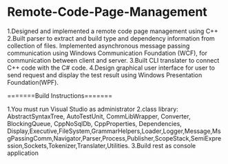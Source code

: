 # Remote-Code-Page-Management
1.Designed and implemented a remote code page management using C++ 
2.Built parser to extract and build type and dependency information from collection of files. Implemented asynchronous message passing communication using Windows Communication Foundation (WCF), for communication between client and server. 
3.Built CLI translater to connect C++ code with the C# code. 
4.Design graphical user interface for user to send request and display the test result using Windows Presentation Foundation(WPF).


=======Build Instructions=======

1.You must run Visual Studio as administrator
2.class library: AbstractSyntaxTree, AutoTestUnit, CommLibWrapper, Converter, BlockingQueue, CppNoSqlDb, CppProperties, Dependencies, Display,Executive,FileSystem,GrammarHelpers,Loader,Logger,Message,MsgPassingComm,Navigator,Parser,Process,Publisher,ScopeStack,SemiExpression,Sockets,Tokenizer,Translater,Utilities.
3.Build rest as console application

